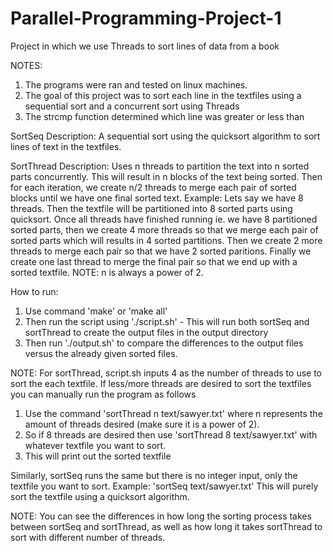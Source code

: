 # Parallel-Programming-Project-1
Project in which we use Threads to sort lines of data from a book

NOTES: 
1. The programs were ran and tested on linux machines.
2. The goal of this project was to sort each line in the textfiles using a sequential sort and a concurrent sort using Threads 
3. The strcmp function determined which line was greater or less than

SortSeq Description:
A sequential sort using the quicksort algorithm to sort lines of text in the textfiles. 

SortThread Description:
Uses n threads to partition the text into n sorted parts concurrently. This will result in n blocks of the text being sorted. 
Then for each iteration, we create n/2 threads to merge each pair of sorted blocks until we have one final sorted text. 
Example: Lets say we have 8 threads. Then the textfile will be partitioned into 8 sorted parts using quicksort. Once all threads have finished running ie. we have 8 partitioned sorted parts, then we create 4 more threads so that we merge each pair of sorted parts which will results in 4 sorted partitions. Then we create 2 more threads to merge each pair so that we have 2 sorted paritions. Finally we create one last thread to merge the final pair so that we end up with a sorted textfile. 
NOTE: n is always a power of 2.

How to run:
1. Use command 'make' or 'make all'
2. Then run the script using './script.sh'  - This will run both sortSeq and sortThread to create the output files in the output directory
3. Then run './output.sh' to compare the differences to the output files versus the already given sorted files.

NOTE: For sortThread, script.sh inputs 4 as the number of threads to use to sort the each textfile. If less/more threads are desired to sort the textfiles you can manually run the program as follows
1. Use the command 'sortThread n text/sawyer.txt' where n represents the amount of threads desired (make sure it is a power of 2).
2. So if 8 threads are desired then use 'sortThread 8 text/sawyer.txt' with whatever textfile you want to sort.
3. This will print out the sorted textfile

Similarly, sortSeq runs the same but there is no integer input, only the textfile you want to sort.
Example: 'sortSeq text/sawyer.txt'
This will purely sort the textfile using a quicksort algorithm.

NOTE: You can see the differences in how long the sorting process takes between sortSeq and sortThread, as well as how long it takes sortThread to sort with different number of threads.

